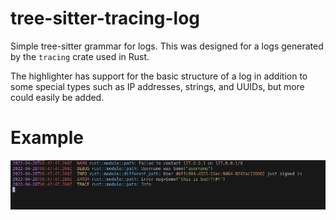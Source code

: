 # tree-sitter-tracing-log
Simple tree-sitter grammar for logs. This was designed for a logs generated by the `tracing`
crate used in Rust.


The highlighter has support for the basic structure of a log in addition to some special types such
as IP addresses, strings, and UUIDs, but more could easily be added.

# Example
![Example Highlighting](./resources/TreeSitterHighlight.png)
